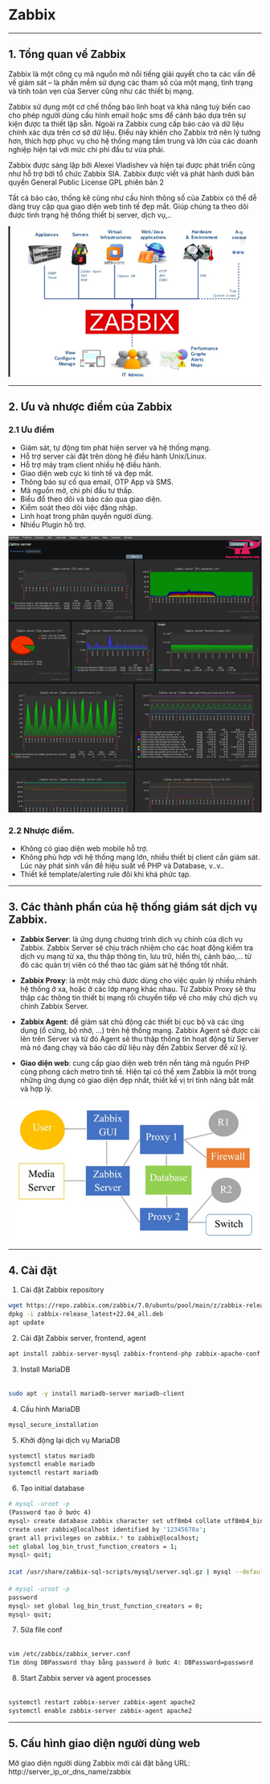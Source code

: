 # Zabbix
___
## 1. Tổng quan về Zabbix

  Zabbix là một công cụ mã nguồn mở nổi tiếng giải quyết cho ta các vấn đề về giám sát – là phần mềm sử dụng các tham số của một mạng, tình trạng và tính toàn vẹn của Server cũng như các thiết bị mạng.

  Zabbix sử dụng một cơ chế thống báo linh hoạt và khả năng tuỳ biến cao cho phép người dùng cấu hình email hoặc sms để cảnh báo dựa trên sự kiện được ta thiết lập sẵn. Ngoài ra Zabbix cung cấp báo cáo và dữ liệu chính xác dựa trên cơ sở dữ liệu. Điều này khiến cho Zabbix trở nên lý tưởng hơn, thích hợp phục vụ cho hệ thống mạng tầm trung và lớn của các doanh nghiệp hiện tại với mức chi phí đầu tư vừa phải.

  Zabbix được sáng lập bởi Alexei Vladishev và hiện tại được phát triển cũng như hỗ trợ bởi tổ chức Zabbix SIA. Zabbix được viết và phát hành dưới bản quyền General Public License GPL phiên bản 2

  Tất cả báo cáo, thống kê cũng như cấu hình thông số của Zabbix có thể dễ dàng truy cập qua giao diện web tinh tế đẹp mắt. Giúp chúng ta theo dõi được tình trạng hệ thống thiết bị server, dịch vụ,..
<div align="center">
  <img src="https://github.com/hogun0qyhun/Internship-process-report/blob/main/monitoring%20tools/Zabbix%20tool/picture/zabbix-monitor-edit-1.png" />
</div>

___

 ## 2. Ưu và nhược điểm của Zabbix
### 2.1 Ưu điểm

- Giám sát, tự động tìm phát hiện server và hệ thống mạng.
- Hỗ trợ server cài đặt trên dòng hệ điều hành Unix/Linux.
- Hỗ trợ máy trạm client nhiều hệ điều hành.
- Giao diện web cực kì tinh tế và đẹp mắt.
- Thông báo sự cố qua email, OTP App và SMS.
- Mã nguồn mở, chi phí đầu tư thấp.
- Biểu đổ theo dõi và báo cáo qua giao diện.
- Kiểm soát theo dõi việc đăng nhập.
- Linh hoạt trong phân quyền người dùng.
- Nhiều Plugin hỗ trợ.

<div align="center">
  <img src="https://raw.githubusercontent.com/hogun0qyhun/Internship-process-report/main/monitoring%20tools/Zabbix%20tool/picture/image.png" />
</div>


### 2.2 Nhược điểm.

- Không có giao diện web mobile hỗ trợ.
- Không phù hợp với hệ thống mạng lớn, nhiều thiết bị client cần giám sát. Lúc này phát sinh vấn đề hiệu suất về PHP và Database, v..v..
- Thiết kế template/alerting rule đôi khi khá phức tạp.

___

## 3. Các thành phần của hệ thống giám sát dịch vụ Zabbix.

- **Zabbix Server**: là ứng dụng chương trình dịch vụ chính của dịch vụ Zabbix. Zabbix Server sẽ chịu trách nhiệm cho các hoạt động kiểm tra dịch vụ mạng từ xa, thu thập thông tin, lưu trữ, hiển thị, cảnh báo,… từ đó các quản trị viên có thể thao tác giám sát hệ thống tốt nhất.

- **Zabbix Proxy**: là một máy chủ được dùng cho việc quản lý nhiều nhánh hệ thống ở xa, hoặc ở các lớp mạng khác nhau. Từ Zabbix Proxy sẽ thu thập các thông tin thiết bị mạng rồi chuyển tiếp về cho máy chủ dịch vụ chính Zabbix Server.

- **Zabbix Agent**: để giám sát chủ động các thiết bị cục bộ và các ứng dụng (ổ cứng, bộ nhớ, …) trên hệ thống mạng. Zabbix Agent sẽ được cài lên trên Server và từ đó Agent sẽ thu thập thông tin hoạt động từ Server mà nó đang chạy và báo cáo dữ liệu này đến Zabbix Server để xử lý.

- **Giao diện web**: cung cấp giao diện web trên nền tảng mã nguồn PHP cùng phong cách metro tinh tế. Hiện tại có thể xem Zabbix là một trong những ứng dụng có giao diện đẹp nhất, thiết kế vị trí tính năng bắt mắt và hợp lý.

<div align="center">
  <img src="https://github.com/hogun0qyhun/Internship-process-report/blob/main/monitoring%20tools/Zabbix%20tool/picture/zabbix1.png" />
</div>

___

## 4. Cài đặt

1. Cài đặt Zabbix repository

```bash
wget https://repo.zabbix.com/zabbix/7.0/ubuntu/pool/main/z/zabbix-release/zabbix-release_latest+22.04_all.deb
dpkg -i zabbix-release_latest+22.04_all.deb
apt update
```

2. Cài đặt Zabbix server, frontend, agent
```bash 
apt install zabbix-server-mysql zabbix-frontend-php zabbix-apache-conf zabbix-sql-scripts zabbix-agent
```

3. Install MariaDB
```bash

sudo apt -y install mariadb-server mariadb-client
```

4. Cấu hình MariaDB
```bash
mysql_secure_installation
```

5. Khởi động lại dịch vụ MariaDB
```bash
systemctl status mariadb
systemctl enable mariadb
systemctl restart mariadb
```
6. Tạo initial database
```bash
# mysql -uroot -p
(Password tạo ở bước 4)
mysql> create database zabbix character set utf8mb4 collate utf8mb4_bin;
create user zabbix@localhost identified by '12345678a';
grant all privileges on zabbix.* to zabbix@localhost;
set global log_bin_trust_function_creators = 1;
mysql> quit;

zcat /usr/share/zabbix-sql-scripts/mysql/server.sql.gz | mysql --default-character-set=utf8mb4 -uzabbix -p zabbix

# mysql -uroot -p
password
mysql> set global log_bin_trust_function_creators = 0;
mysql> quit;
```
7. Sửa file conf
```bash

vim /etc/zabbix/zabbix_server.conf
Tìm dòng DBPassword thay bằng password ở bước 4: DBPassword=password
```
8.  Start Zabbix server và agent processes
```bash

systemctl restart zabbix-server zabbix-agent apache2
systemctl enable zabbix-server zabbix-agent apache2
```
___

## 5. Cấu hình giao diện người dùng web

Mở giao diện người dùng Zabbix mới cài đặt bằng URL: http://server_ip_or_dns_name/zabbix


























 
